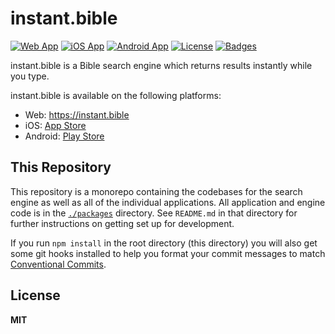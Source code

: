 # instant.bible

[![Web App](https://img.shields.io/badge/visit-web-orange)](https://apps.apple.com/us/app/id1533722003)
[![iOS App](https://img.shields.io/badge/get-app%20store-blue)](https://apps.apple.com/us/app/id1533722003)
[![Android App](https://img.shields.io/badge/get-play%20store-green)](https://play.google.com/store/apps/details?id=bible.instant)
[![License](https://img.shields.io/badge/license-MIT-yellow.svg)](https://opensource.org/licenses/MIT)
[![Badges](https://img.shields.io/badge/badges-5-orange.svg)](http://shields.io/)

instant.bible is a Bible search engine which returns results instantly while
you type.

instant.bible is available on the following platforms:

* Web: https://instant.bible
* iOS: [App Store](https://apps.apple.com/us/app/id1533722003)
* Android: [Play Store](https://play.google.com/store/apps/details?id=bible.instant)

## This Repository

This repository is a monorepo containing the codebases for the search engine as
well as all of the individual applications. All application and engine code is
in the [`./packages`](./packages/) directory. See `README.md` in that directory
for further instructions on getting set up for development.

If you run `npm install` in the root directory (this directory) you will also
get some git hooks installed to help you format your commit messages to match
[Conventional Commits](https://www.conventionalcommits.org/en/v1.0.0/).

## License

**MIT**

